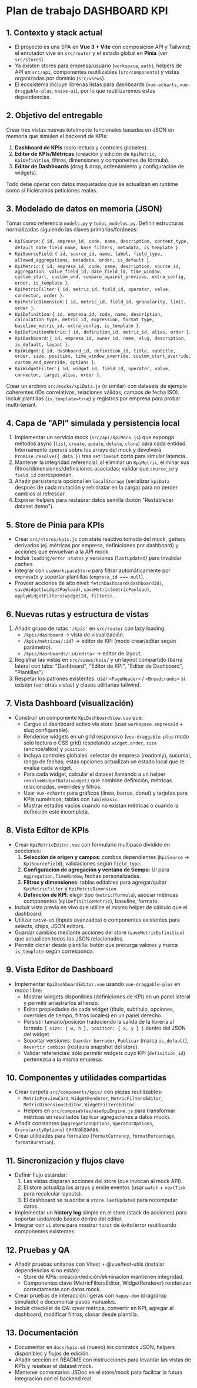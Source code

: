 # Plan de trabajo DASHBOARD KPI

## 1. Contexto y stack actual
- El proyecto es una SPA en **Vue 3 + Vite** con composición API y Tailwind; el enrutador vive en `src/router` y el estado global en **Pinia** (ver `src/stores`).
- Ya existen stores para empresa/usuario (`workspace`, `auth`), helpers de API en `src/api`, componentes reutilizables (`src/components`) y vistas organizadas por dominio (`src/views`).
- El ecosistema incluye librerías listas para dashboards (`vue-echarts`, `vue-draggable-plus`, `naive-ui`), por lo que reutilizaremos estas dependencias.

## 2. Objetivo del entregable
Crear tres vistas nuevas totalmente funcionales basadas en JSON en memoria que simulen el backend de KPIs:
1. **Dashboard de KPIs** (solo lectura y controles globales).
2. **Editor de KPIs/Métricas** (creación y edición de `KpiMetric`, `KpiDefinition`, filtros, dimensiones y componentes de fórmula).
3. **Editor de Dashboards** (drag & drop, ordenamiento y configuración de widgets).

Todo debe operar con datos maquetados que se actualizan en runtime como si hiciéramos peticiones reales.

## 3. Modelado de datos en memoria (JSON)
Tomar como referencia `models.py` y `todos_modelos.py`. Definir estructuras normalizadas siguiendo las claves primarias/foráneas:
- `KpiSource`: `{ id, empresa_id, code, name, description, content_type, default_date_field_name, base_filters, metadata, is_template }`.
- `KpiSourceField`: `{ id, source_id, name, label, field_type, allowed_aggregations, metadata, order, is_default }`.
- `KpiMetric`: `{ id, empresa_id, code, name, description, source_id, aggregation, value_field_id, date_field_id, time_window, custom_start, custom_end, compare_against_previous, extra_config, order, is_template }`.
- `KpiMetricFilter`: `{ id, metric_id, field_id, operator, value, connector, order }`.
- `KpiMetricDimension`: `{ id, metric_id, field_id, granularity, limit, order }`.
- `KpiDefinition`: `{ id, empresa_id, code, name, description, calculation_type, metric_id, expression, format_type, baseline_metric_id, extra_config, is_template }`.
- `KpiDefinitionMetric`: `{ id, definition_id, metric_id, alias, order }`.
- `KpiDashboard`: `{ id, empresa_id, owner_id, name, slug, description, is_default, layout }`.
- `KpiWidget`: `{ id, dashboard_id, definition_id, title, subtitle, order, size, position, time_window_override, custom_start_override, custom_end_override, options }`.
- `KpiWidgetFilter`: `{ id, widget_id, field_id, operator, value, connector, target_alias, order }`.

Crear un archivo `src/mocks/kpiData.js` (o similar) con datasets de ejemplo coherentes (IDs correlativos, relaciones válidas, campos de fecha ISO). Incluir plantillas (`is_template=true`) y registros por empresa para probar multi-tenant.

## 4. Capa de "API" simulada y persistencia local
1. Implementar un servicio mock (`src/api/kpiMock.js`) que exponga métodos async (`list`, `create`, `update`, `delete`, `clone`) para cada entidad. Internamente operará sobre los arrays del mock y devolverá `Promise.resolve({ data })` tras `setTimeout` corto para simular latencia.
2. Mantener la integridad referencial: al eliminar un `KpiMetric`, eliminar sus filtros/dimensiones/definiciones asociadas; validar que `source_id` y `field_id` correspondan.
3. Añadir persistencia opcional en `localStorage` (serializar `kpiData` después de cada mutación y rehidratar en la carga) para no perder cambios al refrescar.
4. Exponer helpers para restaurar datos semilla (botón "Restablecer dataset demo").

## 5. Store de Pinia para KPIs
- Crear `src/stores/kpis.js` con state reactivo tomado del mock, getters derivados (ej. métricas por empresa, definiciones por dashboard) y acciones que envuelvan a la API mock.
- Incluir `loading/error states` y versiones (`lastUpdated`) para invalidar caches.
- Integrar con `useWorkspaceStore` para filtrar automáticamente por `empresaId` y soportar plantillas (`empresa_id === null`).
- Proveer acciones de alto nivel: `fetchDashboard(dashboardId)`, `saveWidget(widgetPayload)`, `saveMetric(metricPayload)`, `applyWidgetFilters(widgetId, filters)`.

## 6. Nuevas rutas y estructura de vistas
1. Añadir grupo de rutas `'/kpis'` en `src/router` con lazy loading:
   - `/kpis/dashboard` → vista de visualización.
   - `/kpis/metricas/:id?` → editor de KPI (modo crear/editar según parámetro).
   - `/kpis/dashboards/:id/editar` → editor de layout.
2. Registrar las vistas en `src/views/kpis/` y un layout compartido (barra lateral con tabs: "Dashboard", "Editor de KPI", "Editor de Dashboard", "Plantillas").
3. Respetar los patrones existentes: usar `<PageHeader>` / `<Breadcrumbs>` si existen (ver otras vistas) y clases utilitarias tailwind.

## 7. Vista Dashboard (visualización)
- Construir un componente `KpiDashboardView.vue` que:
  - Cargue el dashboard activo vía store (usar `workspace.empresaId` + slug configurable).
  - Renderice widgets en un grid responsivo (`vue-draggable-plus` modo sólo lectura o CSS grid) respetando `widget.order`, `size` (anchos/altos) y `position`.
  - Incluya controles globales: selector de empresa (readonly), sucursal, rango de fechas; estas opciones actualizan un estado local que re-evalúa cada widget.
  - Para cada widget, calcular el dataset llamando a un helper `resolveWidgetData(widget)` que combine definición, métricas relacionadas, overrides y filtros.
  - Usar `vue-echarts` para gráficos (línea, barras, donut) y tarjetas para KPIs numéricos; tablas con `TableBasic`.
  - Mostrar estados vacíos cuando no existan métricas o cuando la definición esté incompleta.

## 8. Vista Editor de KPIs
- Crear `KpiMetricEditor.vue` con formulario multipaso dividido en secciones:
  1. **Selección de origen y campos**: combos dependientes (`KpiSource` → `KpiSourceField`), validaciones según `field_type`.
  2. **Configuración de agregación y ventana de tiempo**: UI para `Aggregation`, `TimeWindow`, fechas personalizadas.
  3. **Filtros y dimensiones**: tablas editables para agregar/quitar `KpiMetricFilter` y `KpiMetricDimension`.
  4. **Definición de KPI**: elegir tipo (`metric`/`formula`), asociar métricas componentes (`KpiDefinitionMetric`), baseline, formato.
- Incluir vista previa en vivo que utilice el mismo helper de cálculo que el dashboard.
- Utilizar `naive-ui` (inputs avanzados) o componentes existentes para selects, chips, JSON editors.
- Guardar cambios mediante acciones del store (`saveMetricDefinition`) que actualicen todos los JSON relacionados.
- Permitir clonar desde plantilla: botón que precarga valores y marca `is_template` según corresponda.

## 9. Vista Editor de Dashboard
- Implementar `KpiDashboardEditor.vue` usando `vue-draggable-plus` en modo libre:
  - Mostrar widgets disponibles (definiciones de KPI) en un panel lateral y permitir arrastrarlos al lienzo.
  - Editar propiedades de cada widget (título, subtítulo, opciones, overrides de tiempo, filtros locales) en un panel derecho.
  - Persistir tamaño/posición traduciendo la salida de la librería al formato `{ size: { w, h }, position: { x, y } }` dentro del JSON del widget.
  - Soportar versiones: `Guardar borrador`, `Publicar` (marca `is_default`), `Revertir cambios` (restaura snapshot del store).
  - Validar referencias: sólo permitir widgets cuyo KPI (`definition_id`) pertenezca a la misma empresa.

## 10. Componentes y utilidades compartidas
- Crear carpeta `src/components/kpis/` con piezas reutilizables:
  - `MetricPreviewCard`, `WidgetRenderer`, `MetricFiltersEditor`, `MetricDimensionsEditor`, `WidgetFiltersEditor`.
  - Helpers en `src/composables/useKpiEngine.js` para transformar métricas en resultados (aplicar agregaciones a datos mock).
- Añadir constantes (`AggregationOptions`, `OperatorOptions`, `GranularityOptions`) centralizadas.
- Crear utilidades para formateo (`formatCurrency`, `formatPercentage`, `formatDuration`).

## 11. Sincronización y flujos clave
- Definir flujo estándar:
  1. Las vistas disparan acciones del store (que invocan al mock API).
  2. El store actualiza los arrays y emite eventos (usar `watch` + `nextTick` para recalcular layouts).
  3. El dashboard se suscribe a `store.lastUpdated` para recomputar datos.
- Implementar un **history log** simple en el store (stack de acciones) para soportar undo/redo básico dentro del editor.
- Integrar con `ui` store para mostrar `toast` de éxito/error reutilizando componentes existentes.

## 12. Pruebas y QA
- Añadir pruebas unitarias con Vitest + @vue/test-utils (instalar dependencias si no están):
  - Store de KPIs: creación/edición/eliminación mantienen integridad.
  - Componentes clave (MetricFiltersEditor, WidgetRenderer) renderizan correctamente con datos mock.
- Crear pruebas de interacción ligeras con `happy-dom` (drag/drop simulado) o documentar pasos manuales.
- Incluir checklist de QA: crear métrica, convertir en KPI, agregar al dashboard, modificar filtros, clonar desde plantilla.

## 13. Documentación
- Documentar en `docs/kpis.md` (nuevo) los contratos JSON, helpers disponibles y flujos de edición.
- Añadir sección en README con instrucciones para levantar las vistas de KPIs y resetear el dataset mock.
- Mantener comentarios JSDoc en el store/mock para facilitar la futura integración con el backend real.

